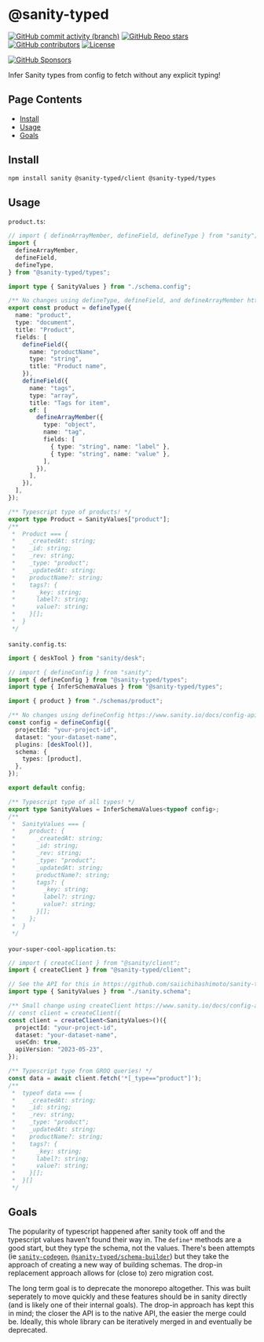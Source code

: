 <!-- >>>>>> BEGIN GENERATED FILE (include): SOURCE _README.md -->
# @sanity-typed

[![GitHub commit activity (branch)](https://img.shields.io/github/commit-activity/m/saiichihashimoto/sanity-typed?style=flat&logo=github)](https://github.com/saiichihashimoto/sanity-typed/pulls?q=is%3Apr+is%3Aclosed)
[![GitHub Repo stars](https://img.shields.io/github/stars/saiichihashimoto/sanity-typed?style=flat&logo=github)](https://github.com/saiichihashimoto/sanity-typed/stargazers)
[![GitHub contributors](https://img.shields.io/github/contributors/saiichihashimoto/sanity-typed?style=flat&logo=github)](https://github.com/saiichihashimoto/sanity-typed/graphs/contributors)
[![License](https://img.shields.io/github/license/saiichihashimoto/sanity-typed?style=flat)](LICENSE)

[![GitHub Sponsors](https://img.shields.io/github/sponsors/saiichihashimoto?style=flat)](https://github.com/sponsors/saiichihashimoto)

Infer Sanity types from config to fetch without any explicit typing!

## Page Contents
- [Install](#install)
- [Usage](#usage)
- [Goals](#goals)

## Install

```bash
npm install sanity @sanity-typed/client @sanity-typed/types
```

## Usage

<!-- >>>>>> BEGIN INCLUDED FILE (typescript): SOURCE packages/types/docs/schemas/product.ts -->
```product.ts```:
```typescript
// import { defineArrayMember, defineField, defineType } from "sanity";
import {
  defineArrayMember,
  defineField,
  defineType,
} from "@sanity-typed/types";

import type { SanityValues } from "./schema.config";

/** No changes using defineType, defineField, and defineArrayMember https://www.sanity.io/docs/schema-field-types#e5642a3e8506 */
export const product = defineType({
  name: "product",
  type: "document",
  title: "Product",
  fields: [
    defineField({
      name: "productName",
      type: "string",
      title: "Product name",
    }),
    defineField({
      name: "tags",
      type: "array",
      title: "Tags for item",
      of: [
        defineArrayMember({
          type: "object",
          name: "tag",
          fields: [
            { type: "string", name: "label" },
            { type: "string", name: "value" },
          ],
        }),
      ],
    }),
  ],
});

/** Typescript type of products! */
export type Product = SanityValues["product"];
/**
 *  Product === {
 *    _createdAt: string;
 *    _id: string;
 *    _rev: string;
 *    _type: "product";
 *    _updatedAt: string;
 *    productName?: string;
 *    tags?: {
 *      _key: string;
 *      label?: string;
 *      value?: string;
 *    }[];
 *  }
 */
```
<!-- <<<<<< END INCLUDED FILE (typescript): SOURCE packages/types/docs/schemas/product.ts -->
<!-- >>>>>> BEGIN INCLUDED FILE (typescript): SOURCE packages/types/docs/sanity.config.ts -->
```sanity.config.ts```:
```typescript
import { deskTool } from "sanity/desk";

// import { defineConfig } from "sanity";
import { defineConfig } from "@sanity-typed/types";
import type { InferSchemaValues } from "@sanity-typed/types";

import { product } from "./schemas/product";

/** No changes using defineConfig https://www.sanity.io/docs/config-api-reference#dd1dc18716de */
const config = defineConfig({
  projectId: "your-project-id",
  dataset: "your-dataset-name",
  plugins: [deskTool()],
  schema: {
    types: [product],
  },
});

export default config;

/** Typescript type of all types! */
export type SanityValues = InferSchemaValues<typeof config>;
/**
 *  SanityValues === {
 *    product: {
 *      _createdAt: string;
 *      _id: string;
 *      _rev: string;
 *      _type: "product";
 *      _updatedAt: string;
 *      productName?: string;
 *      tags?: {
 *        _key: string;
 *        label?: string;
 *        value?: string;
 *      }[];
 *    };
 *  }
 */
```
<!-- <<<<<< END INCLUDED FILE (typescript): SOURCE packages/types/docs/sanity.config.ts -->
<!-- >>>>>> BEGIN INCLUDED FILE (typescript): SOURCE packages/client/docs/your-super-cool-application.ts -->
```your-super-cool-application.ts```:
```typescript
// import { createClient } from "@sanity/client";
import { createClient } from "@sanity-typed/client";

// See the API for this in https://github.com/saiichihashimoto/sanity-typed/tree/main/packages/types
import type { SanityValues } from "./sanity.schema";

/** Small change using createClient https://www.sanity.io/docs/config-api-reference#dd1dc18716de */
// const client = createClient({
const client = createClient<SanityValues>()({
  projectId: "your-project-id",
  dataset: "your-dataset-name",
  useCdn: true,
  apiVersion: "2023-05-23",
});

/** Typescript type from GROQ queries! */
const data = await client.fetch('*[_type=="product"]');
/**
 *  typeof data === {
 *    _createdAt: string;
 *    _id: string;
 *    _rev: string;
 *    _type: "product";
 *    _updatedAt: string;
 *    productName?: string;
 *    tags?: {
 *      _key: string;
 *      label?: string;
 *      value?: string;
 *    }[];
 *  }[]
 */
```
<!-- <<<<<< END INCLUDED FILE (typescript): SOURCE packages/client/docs/your-super-cool-application.ts -->

## Goals

The popularity of typescript happened after sanity took off and the typescript values haven't found their way in. The `define*` methods are a good start, but they type the schema, not the values. There's been attempts (ie [`sanity-codegen`](https://github.com/ricokahler/sanity-codegen), [`@sanity-typed/schema-builder`](https://github.com/saiichihashimoto/sanity-typed/tree/%40sanity-typed/schema-builder%403.0.1/packages/schema-builder)) but they take the approach of creating a new way of building schemas. The drop-in replacement approach allows for (close to) zero migration cost.

The long term goal is to deprecate the monorepo altogether. This was built seperately to move quickly and these features should be in sanity directly (and is likely one of their internal goals). The drop-in approach has kept this in mind; the closer the API is to the native API, the easier the merge could be. Ideally, this whole library can be iteratively merged in and eventually be deprecated.
<!-- <<<<<< END GENERATED FILE (include): SOURCE _README.md -->
